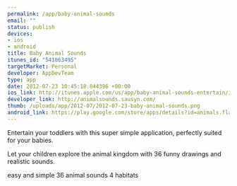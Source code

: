 ```yaml
--- 
permalink: /app/baby-animal-sounds
email: ""
status: publish
devices: 
- ios
- android
title: Baby Animal Sounds
itunes_id: "541863495"
targetMarket: Personal
developer: AppDevTeam
type: app
date: 2012-07-23 10:45:18.844396 +00:00
ios_link: http://itunes.apple.com/us/app/baby-animal-sounds-entertain/id541863495?mt=8
developer_link: http://animalsounds.sausyn.com/
thumb: /uploads/app/2012-07/2012-07-23-baby-animal-sounds.png
android_link: https://play.google.com/store/apps/details?id=animals.flapp.it
---
```


Entertain your toddlers with this super simple application, perfectly suited for your babies.

Let your children explore the animal kingdom with 36 funny drawings and realistic sounds.

easy and simple
36 animal sounds
4 habitats

